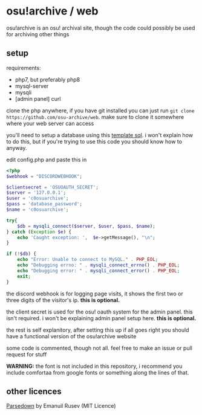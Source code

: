 # osu!archive / web

osu!archive is an osu! archival site, though the code could possibly be used for archiving other things


## setup

requirements:
- php7, but preferably php8
- mysql-server
- mysqli
- [admin panel] curl

clone the php anywhere, if you have git installed you can just run `git clone https://github.com/osu-archive/web`. make sure to clone it somewhere where your web server can access

you'll need to setup a database using this [template sql](https://archive.osu.hubza.co.uk/upload/c0osuarchive_template.sql). i won't explain how to do this, but if you're trying to use this code you should know how to anyway.

edit config.php and paste this in
```php
<?php
$webhook = "DISCORDWEBHOOK";

$clientsecret = 'OSUOAUTH_SECRET';
$server = '127.0.0.1';
$user = 'c0osuarchive';
$pass = 'database_password';
$name = 'c0osuarchive';

try{
    $db = mysqli_connect($server, $user, $pass, $name);
} catch (Exception $e) {
    echo 'Caught exception: ',  $e->getMessage(), "\n";
}

if (!$db) {
    echo "Error: Unable to connect to MySQL." . PHP_EOL;
    echo "Debugging errno: " . mysqli_connect_errno() . PHP_EOL;
    echo "Debugging error: " . mysqli_connect_error() . PHP_EOL;
    exit;
}
```
the discord webhook is for logging page visits, it shows the first two or three digits of the visitor's ip. **this is optional.**

the client secret is used for the osu! oauth system for the admin panel. this isn't required. i won't be explaining admin panel setup here. **this is optional.**

the rest is self explanitory, after setting this up if all goes right you should have a functional version of the osu!archive website

some code is commented, though not all. feel free to make an issue or pull request for stuff

**WARNING:** the font is not included in this repository, i recommend you include comfortaa from google fonts or something along the lines of that.

## other licences

[Parsedown](https://github.com/erusev/parsedown/blob/master/LICENSE.txt) by Emanuil Rusev (MIT Licence)
